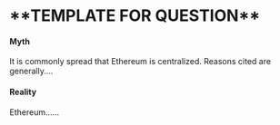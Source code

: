 # \*\*TEMPLATE FOR QUESTION\*\*

#### Myth

It is commonly spread that Ethereum is centralized. Reasons cited are generally....

#### Reality

Ethereum......

